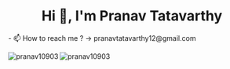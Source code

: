 <h1 align="center">Hi 👋, I'm Pranav Tatavarthy</h1>
- 📫 How to reach me ? -> pranavtatavarthy12@gmail.com

<p align="left">
</p>


<p><img align="left" src="https://github-readme-stats.vercel.app/api/top-langs?username=pranav10903&show_icons=true&locale=en&layout=compact" alt="pranav10903" /></p>

<p><img align="center" src="https://github-readme-streak-stats.herokuapp.com/?user=pranav10903&" alt="pranav10903" /></p>
